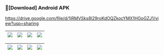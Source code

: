 



###  🔽[Download] Android APK

https://drive.google.com/file/d/1jRMVSks8l29roKdOQZkocYMX1HGoGZJ1/view?usp=sharing

| <img src= "https://user-images.githubusercontent.com/76682594/185470134-e45a7a8d-11b9-4552-9cc8-e91797d71135.jpg"> | <img src = "https://user-images.githubusercontent.com/76682594/185477397-df0a19b7-00bc-49a0-a5ba-78725fa07818.jpg"> | <img src= "https://user-images.githubusercontent.com/76682594/185470146-f2bb7820-ee0d-4365-b89e-69ada441e2d3.jpg"> | <img src = "https://user-images.githubusercontent.com/76682594/185470148-45a23213-869f-45a6-8c1c-623e3fc10fa1.jpg"> |
|--|--|--|--|

| <img src= "https://user-images.githubusercontent.com/76682594/185470152-fee4cf55-b1a7-41ac-a255-e22d37953c04.jpg"> | <img src = "https://user-images.githubusercontent.com/76682594/185473161-2914639b-6ed7-4484-9df4-e1d8581d8b5c.jpg"> | <img src= "https://user-images.githubusercontent.com/76682594/185472514-5dd548ca-b64b-4f07-a460-a2a001c2cd24.jpg"> | <img src = "https://user-images.githubusercontent.com/76682594/185472517-7c5a945c-57f6-4838-8ecf-eba8958b6b9b.jpg"> |
|--|--|--|--|
